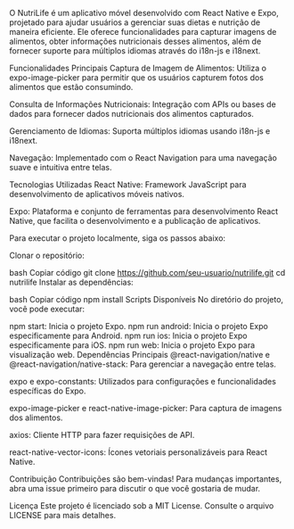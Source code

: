 O NutriLife é um aplicativo móvel desenvolvido com React Native e Expo, projetado para ajudar usuários a gerenciar suas dietas e nutrição de maneira eficiente. Ele oferece funcionalidades para capturar imagens de alimentos, obter informações nutricionais desses alimentos, além de fornecer suporte para múltiplos idiomas através do i18n-js e i18next.

Funcionalidades Principais
Captura de Imagem de Alimentos: Utiliza o expo-image-picker para permitir que os usuários capturem fotos dos alimentos que estão consumindo.

Consulta de Informações Nutricionais: Integração com APIs ou bases de dados para fornecer dados nutricionais dos alimentos capturados.

Gerenciamento de Idiomas: Suporta múltiplos idiomas usando i18n-js e i18next.

Navegação: Implementado com o React Navigation para uma navegação suave e intuitiva entre telas.

Tecnologias Utilizadas
React Native: Framework JavaScript para desenvolvimento de aplicativos móveis nativos.

Expo: Plataforma e conjunto de ferramentas para desenvolvimento React Native, que facilita o desenvolvimento e a publicação de aplicativos.

Para executar o projeto localmente, siga os passos abaixo:

Clonar o repositório:

bash
Copiar código
git clone https://github.com/seu-usuario/nutrilife.git
cd nutrilife
Instalar as dependências:

bash
Copiar código
npm install
Scripts Disponíveis
No diretório do projeto, você pode executar:

npm start: Inicia o projeto Expo.
npm run android: Inicia o projeto Expo especificamente para Android.
npm run ios: Inicia o projeto Expo especificamente para iOS.
npm run web: Inicia o projeto Expo para visualização web.
Dependências Principais
@react-navigation/native e @react-navigation/native-stack: Para gerenciar a navegação entre telas.

expo e expo-constants: Utilizados para configurações e funcionalidades específicas do Expo.

expo-image-picker e react-native-image-picker: Para captura de imagens dos alimentos.

axios: Cliente HTTP para fazer requisições de API.

react-native-vector-icons: Ícones vetoriais personalizáveis para React Native.

Contribuição
Contribuições são bem-vindas! Para mudanças importantes, abra uma issue primeiro para discutir o que você gostaria de mudar.

Licença
Este projeto é licenciado sob a MIT License. Consulte o arquivo LICENSE para mais detalhes.
